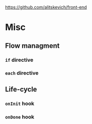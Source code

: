 https://github.com/alitskevich/front-end

# Misc
## Flow managment
### `if` directive

### `each` directive

## Life-cycle

### `onInit` hook

### `onDone` hook

